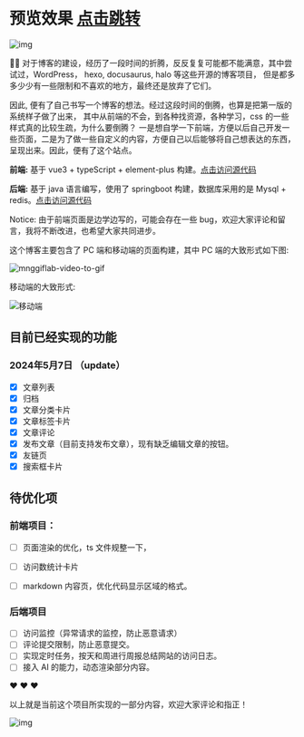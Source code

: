 # 预览效果 [点击跳转](https://zbus.top)
![img](https://img.zbus.top/zbus/blog202405070816095.jpg)

👨‍💻 对于博客的建设，经历了一段时间的折腾，反反复复可能都不能满意，其中尝试过，WordPress， hexo, docusaurus, halo 等这些开源的博客项目， 但是都多多少少有一些限制和不喜欢的地方，最终还是放弃了它们。

因此, 便有了自己书写一个博客的想法。经过这段时间的倒腾，也算是把第一版的系统样子做了出来， 其中从前端的不会，到各种找资源，各种学习，css 的一些样式真的比较生疏，为什么要倒腾？ 一是想自学一下前端，方便以后自己开发一些页面，二是为了做一些自定义的内容，方便自己以后能够将自己想表达的东西，呈现出来。因此，便有了这个站点。

**前端:** 基于 vue3 + typeScript + element-plus 构建。[点击访问源代码](https://zbus.top)

**后端:** 基于 java 语言编写，使用了 springboot 构建，数据库采用的是 Mysql + redis。[点击访问源代码](https://zbus.top)

Notice: 由于前端页面是边学边写的，可能会存在一些 bug，欢迎大家评论和留言，我将不断改进，也希望大家共同进步。

这个博客主要包含了 PC 端和移动端的页面构建，其中 PC 端的大致形式如下图:

![mnggiflab-video-to-gif](https://img.zbus.top/zbus/blog202405072254203.gif)

移动端的大致形式:

![移动端](https://img.zbus.top/zbus/blog202405070823007.gif)

## 目前已经实现的功能

### 2024年5月7日 （update）

- [x] 文章列表
- [x] 归档
- [x] 文章分类卡片
- [x] 文章标签卡片
- [x] 文章评论
- [x] 发布文章（目前支持发布文章），现有缺乏编辑文章的按钮。
- [x] 友链页
- [x] 搜索框卡片

## 待优化项

### 前端项目：

- [ ] 页面渲染的优化，ts 文件规整一下，
- [ ] 访问数统计卡片
- [ ] markdown 内容页，优化代码显示区域的格式。


### 后端项目

- [ ] 访问监控（异常请求的监控，防止恶意请求）
- [ ] 评论提交限制，防止恶意提交。
- [ ] 实现定时任务，按天和周进行周报总结网站的访问日志。
- [ ] 接入 AI 的能力，动态渲染部分内容。

❤️ ❤️ ❤️

以上就是当前这个项目所实现的一部分内容，欢迎大家评论和指正！

![img](https://img.zbus.top/zbus/blog202405070838514.jpg)
